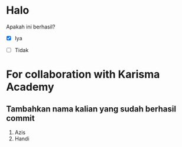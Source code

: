 # Halo

Apakah ini berhasil? <br>
- [x] Iya
- [ ] Tidak


# For collaboration with Karisma Academy

## Tambahkan nama kalian yang sudah berhasil commit
1. Azis <br>
1. Handi <br>